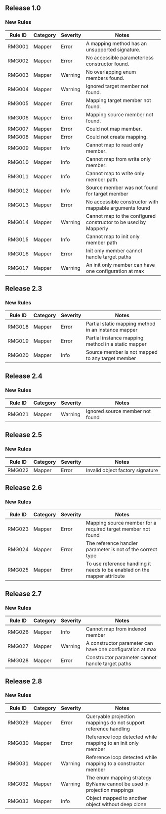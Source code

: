 ## Release 1.0

### New Rules

Rule ID | Category | Severity | Notes
--------|----------|----------|--------------------
RMG001  | Mapper   | Error    | A mapping method has an unsupported signature.
RMG002  | Mapper   | Error    | No accessible parameterless constructor found.
RMG003  | Mapper   | Warning  | No overlapping enum members found.
RMG004  | Mapper   | Warning  | Ignored target member not found.
RMG005  | Mapper   | Error    | Mapping target member not found.
RMG006  | Mapper   | Error    | Mapping source member not found.
RMG007  | Mapper   | Error    | Could not map member.
RMG008  | Mapper   | Error    | Could not create mapping.
RMG009  | Mapper   | Info     | Cannot map to read only member.
RMG010  | Mapper   | Info     | Cannot map from write only member.
RMG011  | Mapper   | Info     | Cannot map to write only member path.
RMG012  | Mapper   | Info     | Source member was not found for target member
RMG013  | Mapper   | Error    | No accessible constructor with mappable arguments found
RMG014  | Mapper   | Warning  | Cannot map to the configured constructor to be used by Mapperly
RMG015  | Mapper   | Info     | Cannot map to init only member path
RMG016  | Mapper   | Error    | Init only member cannot handle target paths
RMG017  | Mapper   | Warning  | An init only member can have one configuration at max

## Release 2.3

### New Rules

Rule ID | Category | Severity | Notes
--------|----------|----------|--------------------
RMG018  | Mapper   | Error    | Partial static mapping method in an instance mapper
RMG019  | Mapper   | Error    | Partial instance mapping method in a static mapper
RMG020  | Mapper   | Info     | Source member is not mapped to any target member

## Release 2.4

### New Rules

Rule ID | Category | Severity | Notes
--------|----------|----------|--------------------
RMG021  | Mapper   | Warning  | Ignored source member not found

## Release 2.5

### New Rules

Rule ID | Category | Severity | Notes
--------|----------|----------|--------------------
RMG022  | Mapper   | Error    | Invalid object factory signature

## Release 2.6

### New Rules

Rule ID | Category | Severity | Notes
--------|----------|----------|--------------------
RMG023  | Mapper   | Error    | Mapping source member for a required target member not found
RMG024  | Mapper   | Error    | The reference handler parameter is not of the correct type
RMG025  | Mapper   | Error    | To use reference handling it needs to be enabled on the mapper attribute

## Release 2.7

### New Rules

Rule ID | Category | Severity | Notes
--------|----------|----------|-------
RMG026  | Mapper   | Info     | Cannot map from indexed member
RMG027  | Mapper   | Warning  | A constructor parameter can have one configuration at max
RMG028  | Mapper   | Error    | Constructor parameter cannot handle target paths

## Release 2.8

### New Rules

Rule ID | Category | Severity | Notes
--------|----------|----------|-------
RMG029  | Mapper   | Error    | Queryable projection mappings do not support reference handling
RMG030  | Mapper   | Error    | Reference loop detected while mapping to an init only member
RMG031  | Mapper   | Warning  | Reference loop detected while mapping to a constructor member
RMG032  | Mapper   | Warning  | The enum mapping strategy ByName cannot be used in projection mappings
RMG033  | Mapper   | Info     | Object mapped to another object without deep clone
